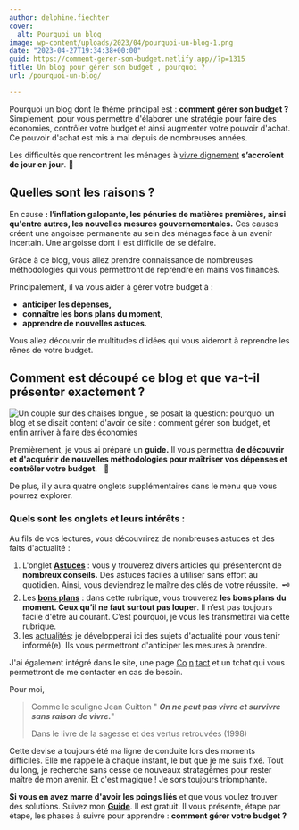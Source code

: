 ```yaml
---
author: delphine.fiechter
cover:
  alt: Pourquoi un blog
image: wp-content/uploads/2023/04/pourquoi-un-blog-1.png
date: "2023-04-27T19:34:38+00:00"
guid: https://comment-gerer-son-budget.netlify.app//?p=1315
title: Un blog pour gérer son budget , pourquoi ?
url: /pourquoi-un-blog/

---
```

Pourquoi un blog dont le thème principal est : **comment gérer son budget ?** Simplement, pour vous permettre d'élaborer une stratégie pour faire des économies, contrôler votre budget et ainsi augmenter votre pouvoir d'achat. Ce pouvoir d'achat est mis à mal depuis de nombreuses années.

Les difficultés que rencontrent les ménages à [vivre dignement](https://www.humanite.fr/tribunes/vivre-dignement-c%E2%80%99est-permettre-chacun-de-se-projeter-vers-l%E2%80%99avenir-494282 "vivre dignement") **s’accroîent de jour en jour**. 😤

## Quelles sont les raisons ?

En cause **: l’inflation galopante, les pénuries de matières premières, ainsi qu'entre autres, les nouvelles mesures gouvernementales.** Ces causes créent une angoisse permanente au sein des ménages face à un avenir incertain. Une angoisse dont il est difficile de se défaire.

Grâce à ce blog, vous allez prendre connaissance de nombreuses méthodologies qui vous permettront de reprendre en mains vos finances.

Principalement, il va vous aider à gérer votre budget à :

- **anticiper les dépenses,**
- **connaître les bons plans du moment,**
- **apprendre de nouvelles astuces.**

Vous allez découvrir de multitudes d'idées qui vous aideront à reprendre les rênes de votre budget.

## Comment est découpé ce blog et que va-t-il présenter exactement ?

![Un couple sur des chaises longue , se posait la question: pourquoi un blog et se disait content d'avoir ce site : comment gérer son budget, et enfin arriver à faire des économies](https://comment-gerer-son-budget.netlify.app//wp-content/uploads/2023/04/Quelle-chance-que-ce-blog-existe-1024x542.png)

Premièrement, je vous ai préparé un **guide.** Il vous permettra **de découvrir et d'acquérir de nouvelles méthodologies pour maîtriser vos dépenses et contrôler votre budget**.   🎉

De plus, il y aura quatre onglets supplémentaires dans le menu que vous pourrez explorer.

### Quels sont les onglets et leurs intérêts :

Au fils de vos lectures, vous découvrirez de nombreuses astuces et des faits d'actualité :

1. L'onglet **[Astuces](https://comment-gerer-son-budget.netlify.app//sujet/astuces/ "Astuces")** : vous y trouverez divers articles qui présenteront de **nombreux conseils.** Des astuces faciles à utiliser sans effort au quotidien. Ainsi, vous deviendrez le maître des clés de votre réussite.  🗝️
1. Les **[bons plans](https://comment-gerer-son-budget.netlify.app//sujet/bons-plans/ "bons plans")** : dans cette rubrique, vous trouverez **les bons plans du moment. Ceux qu’il ne faut surtout pas louper**. Il n’est pas toujours facile d'être au courant. C’est pourquoi, je vous les transmettrai via cette rubrique.
1. les [actualités](https://comment-gerer-son-budget.netlify.app//sujet/actualites/ "actualité"): je développerai ici des sujets d'actualité pour vous tenir informé(e). Ils vous permettront d'anticiper les mesures à prendre.

J'ai également intégré dans le site, une page [Co](http://commentgerersonbudget.fr/contactez-moi/ "") [n](http://commentgerersonbudget.fr/contactez-moi/ "contactez-moi") [tact](http://commentgerersonbudget.fr/contactez-moi/ "") et un tchat qui vous permettront de me contacter en cas de besoin.

Pour moi,

> Comme le souligne Jean Guitton " **_On ne peut pas vivre et survivre sans raison de vivre._**"
>
> Dans le livre de la sagesse et des vertus retrouvées (1998)

Cette devise a toujours été ma ligne de conduite lors des moments difficiles. Elle me rappelle à chaque instant, le but que je me suis fixé. Tout du long, je recherche sans cesse de nouveaux stratagèmes pour rester maître de mon avenir. Et c'est magique ! Je sors toujours triomphante.

**Si vous en avez marre d'avoir les poings liés** et que vous voulez trouver des solutions. Suivez mon **[Guide](https://comment-gerer-son-budget.netlify.app//guide-joindre-les-deux-bouts/ "")**. Il est gratuit. Il vous présente, étape par étape, les phases à suivre pour apprendre : **comment gérer votre budget ?**
